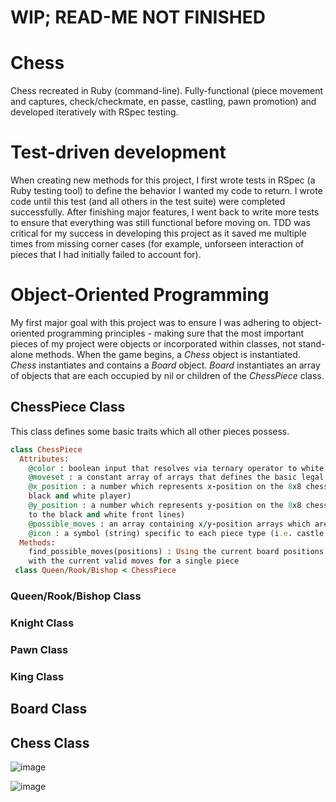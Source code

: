# WIP; READ-ME NOT FINISHED

# Chess
Chess recreated in Ruby (command-line). Fully-functional (piece movement and captures, check/checkmate, en passe, castling, pawn promotion) and developed iteratively with RSpec testing.

# Test-driven development
When creating new methods for this project, I first wrote tests in RSpec (a Ruby testing tool) to define the behavior I wanted my code to return. I wrote code until this test (and all others in the test suite) were completed successfully. After finishing major features, I went back to write more tests to ensure that everything was still functional before moving on. TDD was critical for my success in developing this project as it saved me multiple times from missing corner cases (for example, unforseen interaction of pieces that I had initially failed to account for).

# Object-Oriented Programming
My first major goal with this project was to ensure I was adhering to object-oriented programming principles - making sure that the most important pieces of my project were objects or incorporated within classes, not stand-alone methods. When the game begins, a _Chess_ object is instantiated. _Chess_ instantiates and contains a _Board_ object. _Board_ instantiates an array of objects that are each occupied by nil or children of the _ChessPiece_ class.

## ChessPiece Class

This class defines some basic traits which all other pieces possess.
```ruby
class ChessPiece
  Attributes:  
    @color : boolean input that resolves via ternary operator to white or black
    @moveset : a constant array of arrays that defines the basic legal moves for ChessPieces
    @x_position : a number which represents x-position on the 8x8 chess board (in the chess board, the x-axis runs between the 
    black and white player)
    @y_position : a number which represents y-position on the 8x8 chess board (in the chess board, the y-axis runs perpendicular 
    to the black and white front lines)
    @possible_moves : an array containing x/y-position arrays which are valid moves for a piece
    @icon : a symbol (string) specific to each piece type (i.e. castle for Rook, horse for Knight)
  Methods:
    find_possible_moves(positions) : Using the current board positions and the rules of chess, populate the @possible_moves array 
    with the current valid moves for a single piece
 class Queen/Rook/Bishop < ChessPiece
```


### Queen/Rook/Bishop Class

### Knight Class

### Pawn Class

### King Class

## Board Class

## Chess Class

![image](https://user-images.githubusercontent.com/88121502/165210322-e5e381eb-a31c-4758-8780-04feba80c492.png)


![image](https://user-images.githubusercontent.com/88121502/165210857-d565c7e4-26e6-4ab4-944e-4ecf233dc8d0.png)

